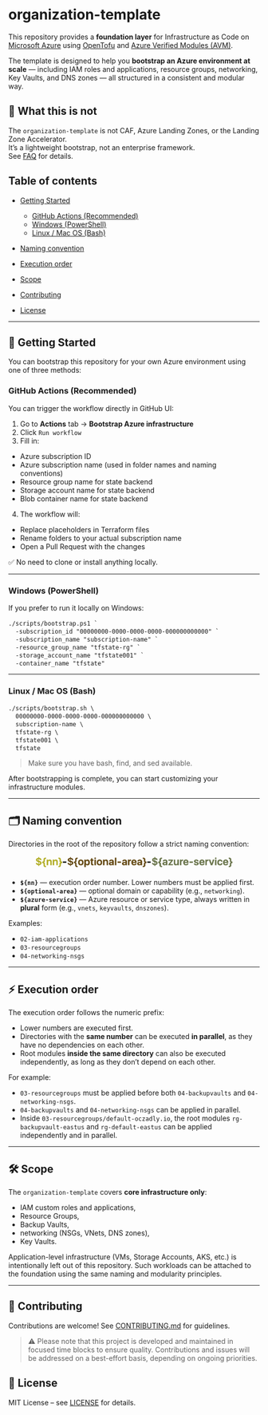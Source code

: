 # organization-template

This repository provides a **foundation layer** for Infrastructure as Code on [Microsoft Azure](https://azure.microsoft.com/) using [OpenTofu](https://opentofu.org/) and [Azure Verified Modules (AVM)](https://azure.github.io/Azure-Verified-Modules/).

The template is designed to help you **bootstrap an Azure environment at scale** — including IAM roles and applications, resource groups, networking, Key Vaults, and DNS zones — all structured in a consistent and modular way.

## 🚫 What this is not

The `organization-template` is not CAF, Azure Landing Zones, or the Landing Zone Accelerator.  
It’s a lightweight bootstrap, not an enterprise framework.  
See [FAQ](./doc/faq.md) for details.

## Table of contents

* [Getting Started](#-getting-started)

  * [GitHub Actions (Recommended)](#-1-github-actions-recommended)
  * [Windows (PowerShell)](#️-2-windows-powershell)
  * [Linux / Mac OS (Bash)](#-3-linux--mac-os-bash)

* [Naming convention](#️-naming-convention)
* [Execution order](#-execution-order)
* [Scope](#️-scope)
* [Contributing](#-contributing)
* [License](#-license)

---

## 🚀 Getting Started

You can bootstrap this repository for your own Azure environment using one of three methods:

### GitHub Actions (Recommended)

You can trigger the workflow directly in GitHub UI:

1. Go to **Actions** tab -> **Bootstrap Azure infrastructure**
2. Click `Run workflow`
3. Fill in:

* Azure subscription ID
* Azure subscription name (used in folder names and naming conventions)
* Resource group name for state backend
* Storage account name for state backend
* Blob container name for state backend

4. The workflow will:

* Replace placeholders in Terraform files
* Rename folders to your actual subscription name
* Open a Pull Request with the changes

✅ No need to clone or install anything locally.

---

### Windows (PowerShell)

If you prefer to run it locally on Windows:

```
./scripts/bootstrap.ps1 `
  -subscription_id "00000000-0000-0000-0000-000000000000" `
  -subscription_name "subscription-name" `
  -resource_group_name "tfstate-rg" `
  -storage_account_name "tfstate001" `
  -container_name "tfstate"
```

---

### Linux / Mac OS (Bash)

```
./scripts/bootstrap.sh \
  00000000-0000-0000-0000-000000000000 \
  subscription-name \
  tfstate-rg \
  tfstate001 \
  tfstate
```

> Make sure you have bash, find, and sed available.

After bootstrapping is complete, you can start customizing your infrastructure modules.

---

## 🗂️ Naming convention

Directories in the root of the repository follow a strict naming convention:

<p align="center">
  <img src="docs/naming-convention.png" alt="Naming convention" width="400"/>
</p>

- **`${nn}`** — execution order number. Lower numbers must be applied first.  
- **`${optional-area}`** — optional domain or capability (e.g., `networking`).  
- **`${azure-service}`** — Azure resource or service type, always written in **plural** form (e.g., `vnets`, `keyvaults`, `dnszones`).

Examples:
- `02-iam-applications`  
- `03-resourcegroups`  
- `04-networking-nsgs`  

---

## ⚡ Execution order

The execution order follows the numeric prefix:

- Lower numbers are executed first.  
- Directories with the **same number** can be executed **in parallel**, as they have no dependencies on each other.  
- Root modules **inside the same directory** can also be executed independently, as long as they don’t depend on each other.

For example:
- `03-resourcegroups` must be applied before both `04-backupvaults` and `04-networking-nsgs`.  
- `04-backupvaults` and `04-networking-nsgs` can be applied in parallel.  
- Inside `03-resourcegroups/default-oczadly.io`, the root modules `rg-backupvault-eastus` and `rg-default-eastus` can be applied independently and in parallel.

---

## 🛠️ Scope

The `organization-template` covers **core infrastructure only**:

- IAM custom roles and applications,
- Resource Groups,
- Backup Vaults,
- networking (NSGs, VNets, DNS zones),
- Key Vaults.

Application-level infrastructure (VMs, Storage Accounts, AKS, etc.) is intentionally left out of this repository. Such workloads can be attached to the foundation using the same naming and modularity principles.

---

## 🤝 Contributing

Contributions are welcome! See [CONTRIBUTING.md](docs/CONTRIBUTING.md) for guidelines.

> ⚠️ Please note that this project is developed and maintained in focused time blocks to ensure quality. Contributions and issues will be addressed on a best-effort basis, depending on ongoing priorities.

## 📄 License

MIT License – see [LICENSE](LICENSE) for details.
